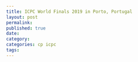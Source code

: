 ```yaml
---
title: ICPC World Finals 2019 in Porto, Portugal
layout: post
permalink: 
published: true
date: 
category: 
categories: cp icpc
tags: 
---
```



